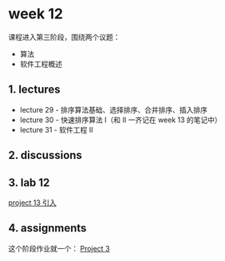 # week 12 

课程进入第三阶段，围绕两个议题：
  - 算法
  - 软件工程概述

## 1. lectures

- lecture 29 - 排序算法基础、选择排序、合并排序、插入排序
- lecture 30 - 快速排序算法 I（和 II 一齐记在 week 13 的笔记中）
- lecture 31 - 软件工程 II

## 2. discussions

## 3. lab 12

[project 13 引入](https://sp23.datastructur.es/materials/lab/lab12/)

## 4. assignments

这个阶段作业就一个： [Project 3](https://sp23.datastructur.es/materials/proj/proj3)